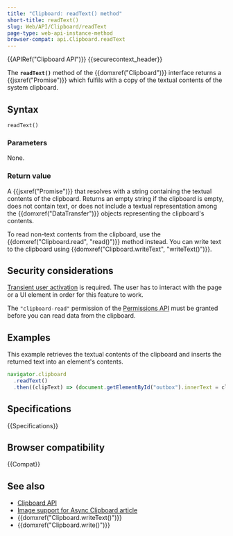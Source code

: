 ```yaml
---
title: "Clipboard: readText() method"
short-title: readText()
slug: Web/API/Clipboard/readText
page-type: web-api-instance-method
browser-compat: api.Clipboard.readText
---
```


{{APIRef("Clipboard API")}} {{securecontext_header}}

The **`readText()`** method of the {{domxref("Clipboard")}} interface returns a {{jsxref("Promise")}} which fulfils with a copy of the textual contents of the system clipboard.

## Syntax

```js-nolint
readText()
```

### Parameters

None.

### Return value

A {{jsxref("Promise")}} that resolves with a string containing the textual contents of the clipboard.
Returns an empty string if the clipboard is empty, does not contain text, or does not include a textual representation among the {{domxref("DataTransfer")}} objects representing the clipboard's contents.

To read non-text contents from the clipboard, use the {{domxref("Clipboard.read", "read()")}} method instead.
You can write text to the clipboard using {{domxref("Clipboard.writeText", "writeText()")}}.

## Security considerations

[Transient user activation](/en-US/docs/Web/Security/User_activation) is required.
The user has to interact with the page or a UI element in order for this feature to work.

The `"clipboard-read"` permission of the [Permissions API](/en-US/docs/Web/API/Permissions_API) must be granted before you can read data from the clipboard.

## Examples

This example retrieves the textual contents of the clipboard and inserts the returned text into an element's contents.

```js
navigator.clipboard
  .readText()
  .then((clipText) => (document.getElementById("outbox").innerText = clipText));
```

## Specifications

{{Specifications}}

## Browser compatibility

{{Compat}}

## See also

- [Clipboard API](/en-US/docs/Web/API/Clipboard_API)
- [Image support for Async Clipboard article](https://web.dev/articles/async-clipboard)
- {{domxref("Clipboard.writeText()")}}
- {{domxref("Clipboard.write()")}}
